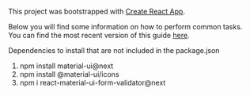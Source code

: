 This project was bootstrapped with [Create React App](https://github.com/facebookincubator/create-react-app).

Below you will find some information on how to perform common tasks.<br>
You can find the most recent version of this guide [here](https://github.com/facebookincubator/create-react-app/blob/master/packages/react-scripts/template/README.md).


Dependencies to install that are not included in the package.json

1. npm install material-ui@next
2. npm install @material-ui/icons
3. npm i react-material-ui-form-validator@next
